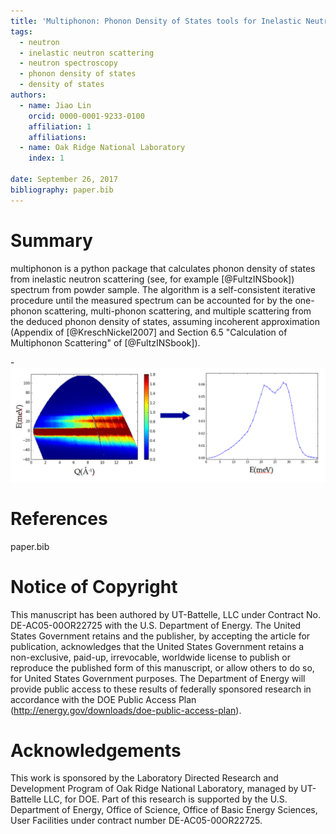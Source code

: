 ```yaml
---
title: 'Multiphonon: Phonon Density of States tools for Inelastic Neutron Scattering Powder Data'
tags:
  - neutron
  - inelastic neutron scattering
  - neutron spectroscopy
  - phonon density of states
  - density of states
authors:
  - name: Jiao Lin
    orcid: 0000-0001-9233-0100
    affiliation: 1
    affiliations:
  - name: Oak Ridge National Laboratory
    index: 1

date: September 26, 2017
bibliography: paper.bib
---
```


# Summary

multiphonon is a python package that calculates phonon density
of states from inelastic neutron scattering (see, for example [@FultzINSbook])
spectrum from powder sample.
The algorithm is a self-consistent iterative procedure
until the measured spectrum can be accounted for by
the one-phonon scattering, multi-phonon scattering, and multiple
scattering from the deduced phonon density of states,
assuming incoherent approximation
(Appendix of [@KreschNickel2007] and Section 6.5 "Calculation of Multiphonon Scattering" of [@FultzINSbook]).

-![S(Q,E) -> DOS](sqe2dos.png)

# References
paper.bib

# Notice of Copyright
This manuscript has been authored by UT-Battelle, LLC under Contract
No. DE-AC05-00OR22725 with the U.S. Department of Energy. The United
States Government retains and the publisher, by accepting the article
for publication, acknowledges that the United States Government retains
a non-exclusive, paid-up, irrevocable, worldwide license to publish
or reproduce the published form of this manuscript, or allow others
to do so, for United States Government purposes. The Department of Energy
will provide public access to these results of federally sponsored
research in accordance with the DOE Public Access Plan
(http://energy.gov/downloads/doe-public-access-plan).

# Acknowledgements

This work is sponsored by the Laboratory Directed Research and
Development Program of Oak Ridge National Laboratory, managed by
UT-Battelle LLC, for DOE. Part of this research is supported by the U.S.
Department of Energy, Office of Science, Office of Basic Energy
Sciences, User Facilities under contract number DE-AC05-00OR22725.


